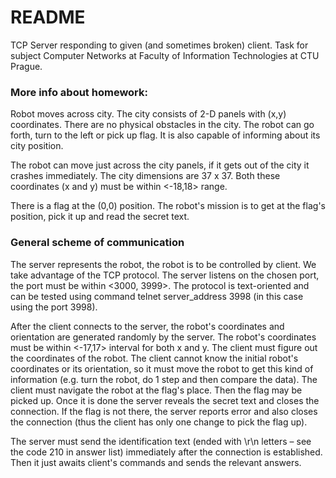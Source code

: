 # README #

TCP Server responding to given (and sometimes broken) client. Task for subject Computer Networks at Faculty of Information Technologies at CTU Prague.

### More info about homework:  ###

Robot moves across city. The city consists of 2-D panels with (x,y) coordinates. There are no physical obstacles in the city. The robot can go forth, turn to the left or pick up flag. It is also capable of informing about its city position.

The robot can move just across the city panels, if it gets out of the city it crashes immediately. The city dimensions are 37 x 37. Both these coordinates (x and y) must be within <-18,18> range.

There is a flag at the (0,0) position. The robot's mission is to get at the flag's position, pick it up and read the secret text.

### General scheme of communication ###

The server represents the robot, the robot is to be controlled by client. We take advantage of the TCP protocol. The server listens on the chosen port, the port must be within <3000, 3999>. The protocol is text-oriented and can be tested using command telnet server_address 3998 (in this case using the port 3998).

After the client connects to the server, the robot's coordinates and orientation are generated randomly by the server. The robot's coordinates must be within <-17,17> interval for both x and y. The client must figure out the coordinates of the robot. The client cannot know the initial robot's coordinates or its orientation, so it must move the robot to get this kind of information (e.g. turn the robot, do 1 step and then compare the data). The client must navigate the robot at the flag's place. Then the flag may be picked up. Once it is done the server reveals the secret text and closes the connection. If the flag is not there, the server reports error and also closes the connection (thus the client has only one change to pick the flag up).

The server must send the identification text (ended with \r\n letters – see the code 210 in answer list) immediately after the connection is established. Then it just awaits client's commands and sends the relevant answers.
